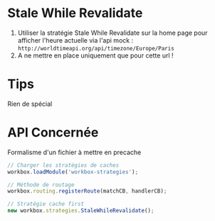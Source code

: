 # Stale While Revalidate

1. Utiliser la stratégie Stale While Revalidate sur la home page pour afficher l'heure actuelle via l'api mock : `http://worldtimeapi.org/api/timezone/Europe/Paris`
2. A ne mettre en place uniquement que pour cette url !

# Tips

Rien de spécial

# API Concernée

Formalisme d'un fichier à mettre en precache

```javascript
// Charger les stratégies de caches
workbox.loadModule('workbox-strategies');

// Méthode de routage
workbox.routing.registerRoute(matchCB, handlerCB);

// Stratégie cache first
new workbox.strategies.StaleWhileRevalidate();
```
